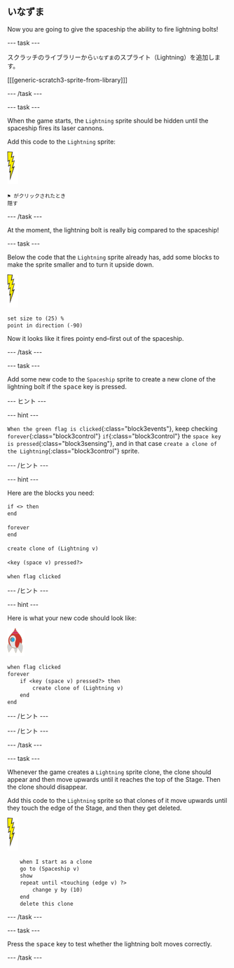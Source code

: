 ## いなずま

Now you are going to give the spaceship the ability to fire lightning bolts!

\--- task \---

スクラッチのライブラリーから`いなずま`のスプライト（Lightning）を追加します。

[[[generic-scratch3-sprite-from-library]]]

\--- /task \---

\--- task \---

When the game starts, the `Lightning` sprite should be hidden until the spaceship fires its laser cannons.

Add this code to the `Lightning` sprite:

![lightning sprite](images/lightning-sprite.png)

```blocks3
⚑ がクリックされたとき
隠す
```

\--- /task \---

At the moment, the lightning bolt is really big compared to the spaceship!

\--- task \---

Below the code that the `Lightning` sprite already has, add some blocks to make the sprite smaller and to turn it upside down.

![lightning sprite](images/lightning-sprite.png)

```blocks3
set size to (25) %
point in direction (-90)
```

Now it looks like it fires pointy end–first out of the spaceship.

\--- /task \---

\--- task \---

Add some new code to the `Spaceship` sprite to create a new clone of the lightning bolt if the <kbd>space</kbd> key is pressed.

\--- ヒント \---

\--- hint \---

`When the green flag is clicked`{:class="block3events"}, keep checking `forever`{:class="block3control"} `if`{:class="block3control"} the `space key is pressed`{:class="block3sensing"}, and in that case `create a clone of the Lightning`{:class="block3control"} sprite.

\--- /ヒント \---

\--- hint \---

Here are the blocks you need:

```blocks3
if <> then
end

forever
end

create clone of (Lightning v)

<key (space v) pressed?>

when flag clicked
```

\--- /ヒント \---

\--- hint \---

Here is what your new code should look like:

![rocket sprite](images/rocket-sprite.png)

```blocks3
when flag clicked
forever
    if <key (space v) pressed?> then
        create clone of (Lightning v)
    end
end
```

\--- /ヒント \---

\--- /ヒント \---

\--- /task \---

\--- task \---

Whenever the game creates a `Lightning` sprite clone, the clone should appear and then move upwards until it reaches the top of the Stage. Then the clone should disappear.

Add this code to the `Lightning` sprite so that clones of it move upwards until they touch the edge of the Stage, and then they get deleted.

![lightning sprite](images/lightning-sprite.png)

```blocks3
    when I start as a clone
    go to (Spaceship v)
    show
    repeat until <touching (edge v) ?>
        change y by (10)
    end
    delete this clone
```

\--- /task \---

\--- task \---

Press the <kbd>space</kbd> key to test whether the lightning bolt moves correctly.

\--- /task \---